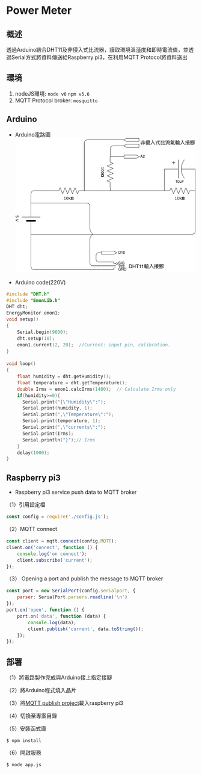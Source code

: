 # Power Meter

## 概述
透過Arduino結合DHT11及非侵入式比流器，讀取環境溫溼度和即時電流值，並透過Serial方式將資料傳送給Raspberry pi3，在利用MQTT Protocol將資料送出

## 環境
1. nodeJS環境:
`node v6`
`npm v5.6`
2. MQTT Protocol broker:
`mosquitto`

## Arduino

* Arduino電路圖
![](https://github.com/TitanLi/smart-data-center/blob/master/picture/power-meter.png)

* Arduino code(220V)
```c
#include "DHT.h"
#include "EmonLib.h" 
DHT dht;
EnergyMonitor emon1; 
void setup() 
{
    Serial.begin(9600); 
    dht.setup(10);
    emon1.current(2, 20);  //Current: input pin, calibration.
}

void loop() 
{   
    float humidity = dht.getHumidity();
    float temperature = dht.getTemperature();
    double Irms = emon1.calcIrms(1480);  // Calculate Irms only
    if(humidity>=0){
      Serial.print("{\"Humidity\":"); 
      Serial.print(humidity, 1);
      Serial.print(",\"Temperature\":"); 
      Serial.print(temperature, 1);
      Serial.print(",\"currents\":");
      Serial.print(Irms);
      Serial.println("}");// Irms
    }
    delay(1000);
}
```

## Raspberry pi3
* Raspberry pi3 service push data to MQTT broker

（1）引用設定檔
```javascript
const config = require('./config.js');
```
（2）MQTT connect
```javascript
const client = mqtt.connect(config.MQTT);
client.on('connect', function () {
    console.log('on connect');
    client.subscribe('current');
});
```
（3） Opening a port and publish the message to MQTT broker
```javascript
const port = new SerialPort(config.serialport, {
    parser: SerialPort.parsers.readline('\n')
});
port.on('open', function () {
    port.on('data', function (data) {
        console.log(data);
        client.publish('current', data.toString());
    });
});
```

## 部署
（1）將電路製作完成與Arduino接上指定接腳

（2）將Arduino程式燒入晶片

（3）將[MQTT publish project](https://github.com/TitanLi/smart-data-center/blob/master/power-meter/raspberry)載入raspberry pi3

（4）切換至專案目錄

（5）安裝函式庫
```
$ npm install
```
（6）開啟服務
```
$ node app.js
```
